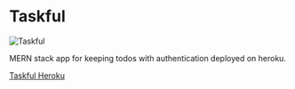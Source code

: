 # Taskful

![Taskful](https://i.ibb.co/wzsHfDf/taskful.png)

MERN stack app for keeping todos with authentication deployed on heroku.

[Taskful Heroku](https://taskful.herokuapp.com/)
